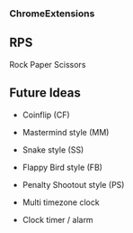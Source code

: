 ### ChromeExtensions


## RPS

Rock Paper Scissors



## Future Ideas
+ Coinflip (CF)
+ Mastermind style (MM)
+ Snake style (SS)
+ Flappy Bird style (FB)
+ Penalty Shootout style (PS)

  
+ Multi timezone clock 
+ Clock timer / alarm
